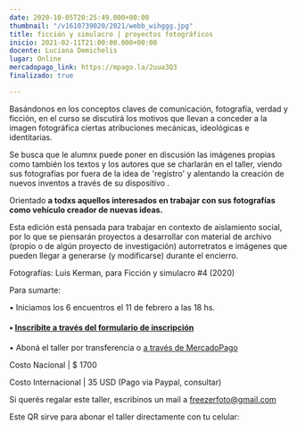 ```yaml
---
date: 2020-10-05T20:25:49.000+00:00
thumbnail: "/v1610739020/2021/webb_wihggg.jpg"
title: ficción y simulacro | proyectos fotográficos
inicio: 2021-02-11T21:00:00.000+00:00
docente: Luciana Demichelis
lugar: Online
mercadopago_link: https://mpago.la/2uua3Q3
finalizado: true

---
```

Basándonos en los conceptos claves de comunicación, fotografía, verdad y ficción, en el curso se discutirá los motivos que llevan a conceder a la imagen fotográfica ciertas atribuciones mecánicas, ideológicas e identitarias.

Se busca que le alumnx puede poner en discusión las imágenes propias como también los textos y los autores que se charlarán en el taller, viendo sus fotografías por fuera de la idea de 'registro' y alentando la creación de nuevos inventos a través de su dispositivo .

Orientado **a todxs aquellos interesados ​​en trabajar con sus fotografías como vehículo creador de nuevas ideas.**

Esta edición está pensada para trabajar en contexto de aislamiento social, por lo que se piensarán proyectos a desarrollar con material de archivo (propio o de algún proyecto de investigación) autorretratos e imágenes que pueden llegar a generarse (y modificarse) durante el encierro.

Fotografías: Luis Kerman, para Ficción y simulacro #4  (2020)

Para sumarte:

• Iniciamos los 6 encuentros el 11 de febrero a las 18 hs.

#### **•** [**Inscribite a través del** **formulario de inscripción**](https://docs.google.com/forms/d/1Ku55b_P0tARSyBd2JNmUtIT5WMF0FNSSH9ZVMcTiLCU/edit)

• Aboná el taller por transferencia o [a través de MercadoPago](https://mpago.la/2uua3Q3)

Costo Nacional | $ 1700

Costo Internacional | 35 USD (Pago via Paypal, consultar)

Si querés regalar este taller, escribinos un mail a freezerfoto@gmail.com

Este QR sirve para abonar el taller directamente con tu celular: